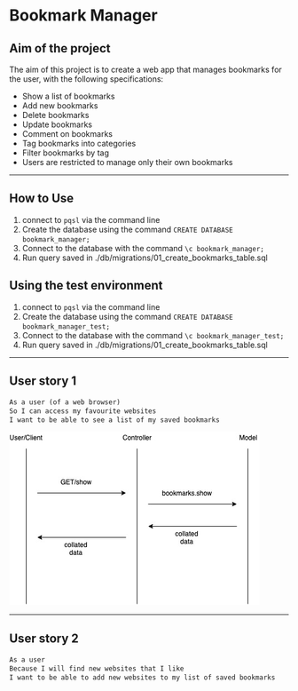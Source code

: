# Bookmark Manager

## Aim of the project

The aim of this project is to create a web app that manages bookmarks for the user, with the following specifications:

* Show a list of bookmarks
* Add new bookmarks
* Delete bookmarks
* Update bookmarks
* Comment on bookmarks
* Tag bookmarks into categories
* Filter bookmarks by tag
* Users are restricted to manage only their own bookmarks
---

## How to Use

1. connect to `pqsl` via the command line
2. Create the database using the command `CREATE DATABASE bookmark_manager;`
3. Connect to the database with the command `\c bookmark_manager;`
4. Run query saved in ./db/migrations/01_create_bookmarks_table.sql

## Using the test environment

1. connect to `pqsl` via the command line
2. Create the database using the command `CREATE DATABASE bookmark_manager_test;`
3. Connect to the database with the command `\c bookmark_manager_test;`
4. Run query saved in ./db/migrations/01_create_bookmarks_table.sql

---

## User story 1

```
As a user (of a web browser)
So I can access my favourite websites
I want to be able to see a list of my saved bookmarks
```

![Domain Model for User Story 1](https://github.com/breycarr/bookmark_manager/blob/master/images/models/bookmark_list.jpg?raw=true)

---

## User story 2

```
As a user
Because I will find new websites that I like
I want to be able to add new websites to my list of saved bookmarks
